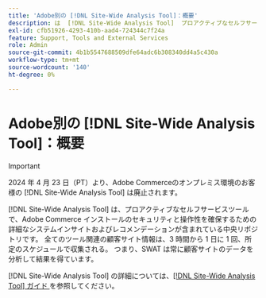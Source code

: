 ```yaml
---
title: 'Adobe別の [!DNL Site-Wide Analysis Tool]：概要'
description: は  [!DNL Site-Wide Analysis Tool]  プロアクティブなセルフサービスツールで、Adobe Commerce インストールのセキュリティと操作性を確保するための詳細なシステムインサイトおよびレコメンデーションが含まれている中央リポジトリです。 全てのツール関連の顧客サイト情報は、3 時間から 1 日に 1 回、所定のスケジュールで収集される。 つまり、SWAT は常に顧客サイトのデータを分析して結果を得ています。
exl-id: cfb51926-4293-410b-aad4-724344c7f24a
feature: Support, Tools and External Services
role: Admin
source-git-commit: 4b1b5547688509dfe64adc6b308340dd4a5c430a
workflow-type: tm+mt
source-wordcount: '140'
ht-degree: 0%

---
```


# Adobe別の [!DNL Site-Wide Analysis Tool]：概要

>[!IMPORTANT]
>
>2024 年 4 月 23 日（PT）より、Adobe Commerceのオンプレミス環境のお客様の [!DNL Site-Wide Analysis Tool] は廃止されます。

[!DNL Site-Wide Analysis Tool] は、プロアクティブなセルフサービスツールで、Adobe Commerce インストールのセキュリティと操作性を確保するための詳細なシステムインサイトおよびレコメンデーションが含まれている中央リポジトリです。 全てのツール関連の顧客サイト情報は、3 時間から 1 日に 1 回、所定のスケジュールで収集される。 つまり、SWAT は常に顧客サイトのデータを分析して結果を得ています。

[!DNL Site-Wide Analysis Tool] の詳細については、[[!DNL Site-Wide Analysis Tool]  ガイド ](https://experienceleague.adobe.com/docs/commerce-operations/tools/site-wide-analysis-tool/intro.html) を参照してください。

